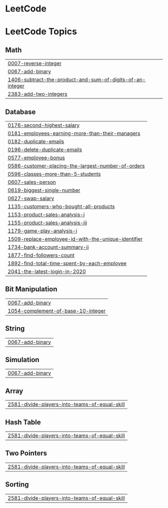 # LeetCode
<!---LeetCode Topics Start-->
# LeetCode Topics
## Math
|  |
| ------- |
| [0007-reverse-integer](https://github.com/Pranav0913/LeetCode/tree/master/0007-reverse-integer) |
| [0067-add-binary](https://github.com/Pranav0913/LeetCode/tree/master/0067-add-binary) |
| [1406-subtract-the-product-and-sum-of-digits-of-an-integer](https://github.com/Pranav0913/LeetCode/tree/master/1406-subtract-the-product-and-sum-of-digits-of-an-integer) |
| [2383-add-two-integers](https://github.com/Pranav0913/LeetCode/tree/master/2383-add-two-integers) |
## Database
|  |
| ------- |
| [0176-second-highest-salary](https://github.com/Pranav0913/LeetCode/tree/master/0176-second-highest-salary) |
| [0181-employees-earning-more-than-their-managers](https://github.com/Pranav0913/LeetCode/tree/master/0181-employees-earning-more-than-their-managers) |
| [0182-duplicate-emails](https://github.com/Pranav0913/LeetCode/tree/master/0182-duplicate-emails) |
| [0196-delete-duplicate-emails](https://github.com/Pranav0913/LeetCode/tree/master/0196-delete-duplicate-emails) |
| [0577-employee-bonus](https://github.com/Pranav0913/LeetCode/tree/master/0577-employee-bonus) |
| [0586-customer-placing-the-largest-number-of-orders](https://github.com/Pranav0913/LeetCode/tree/master/0586-customer-placing-the-largest-number-of-orders) |
| [0596-classes-more-than-5-students](https://github.com/Pranav0913/LeetCode/tree/master/0596-classes-more-than-5-students) |
| [0607-sales-person](https://github.com/Pranav0913/LeetCode/tree/master/0607-sales-person) |
| [0619-biggest-single-number](https://github.com/Pranav0913/LeetCode/tree/master/0619-biggest-single-number) |
| [0627-swap-salary](https://github.com/Pranav0913/LeetCode/tree/master/0627-swap-salary) |
| [1135-customers-who-bought-all-products](https://github.com/Pranav0913/LeetCode/tree/master/1135-customers-who-bought-all-products) |
| [1153-product-sales-analysis-i](https://github.com/Pranav0913/LeetCode/tree/master/1153-product-sales-analysis-i) |
| [1155-product-sales-analysis-iii](https://github.com/Pranav0913/LeetCode/tree/master/1155-product-sales-analysis-iii) |
| [1179-game-play-analysis-i](https://github.com/Pranav0913/LeetCode/tree/master/1179-game-play-analysis-i) |
| [1509-replace-employee-id-with-the-unique-identifier](https://github.com/Pranav0913/LeetCode/tree/master/1509-replace-employee-id-with-the-unique-identifier) |
| [1734-bank-account-summary-ii](https://github.com/Pranav0913/LeetCode/tree/master/1734-bank-account-summary-ii) |
| [1877-find-followers-count](https://github.com/Pranav0913/LeetCode/tree/master/1877-find-followers-count) |
| [1892-find-total-time-spent-by-each-employee](https://github.com/Pranav0913/LeetCode/tree/master/1892-find-total-time-spent-by-each-employee) |
| [2041-the-latest-login-in-2020](https://github.com/Pranav0913/LeetCode/tree/master/2041-the-latest-login-in-2020) |
## Bit Manipulation
|  |
| ------- |
| [0067-add-binary](https://github.com/Pranav0913/LeetCode/tree/master/0067-add-binary) |
| [1054-complement-of-base-10-integer](https://github.com/Pranav0913/LeetCode/tree/master/1054-complement-of-base-10-integer) |
## String
|  |
| ------- |
| [0067-add-binary](https://github.com/Pranav0913/LeetCode/tree/master/0067-add-binary) |
## Simulation
|  |
| ------- |
| [0067-add-binary](https://github.com/Pranav0913/LeetCode/tree/master/0067-add-binary) |
## Array
|  |
| ------- |
| [2581-divide-players-into-teams-of-equal-skill](https://github.com/Pranav0913/LeetCode/tree/master/2581-divide-players-into-teams-of-equal-skill) |
## Hash Table
|  |
| ------- |
| [2581-divide-players-into-teams-of-equal-skill](https://github.com/Pranav0913/LeetCode/tree/master/2581-divide-players-into-teams-of-equal-skill) |
## Two Pointers
|  |
| ------- |
| [2581-divide-players-into-teams-of-equal-skill](https://github.com/Pranav0913/LeetCode/tree/master/2581-divide-players-into-teams-of-equal-skill) |
## Sorting
|  |
| ------- |
| [2581-divide-players-into-teams-of-equal-skill](https://github.com/Pranav0913/LeetCode/tree/master/2581-divide-players-into-teams-of-equal-skill) |
<!---LeetCode Topics End-->